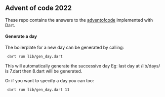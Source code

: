 ## Advent of code 2022

These repo contains the answers to the [adventofcode](https://adventofcode.com/2022) implemented with Dart.


#### Generate a day

The boilerplate for a new day can be generated by calling:
```sh
 dart run lib/gen_day.dart 
```
This will automatically generate the successive day 
Eg: last day at /lib/days/ is  7.dart then 8.dart will be generated.

Or if you want to specify a day you can too:
```sh
 dart run lib/gen_day.dart 11
```